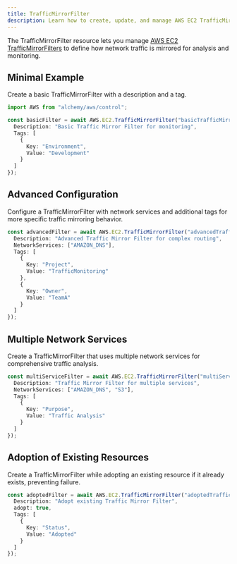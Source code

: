 ```yaml
---
title: TrafficMirrorFilter
description: Learn how to create, update, and manage AWS EC2 TrafficMirrorFilters using Alchemy Cloud Control.
---
```


The TrafficMirrorFilter resource lets you manage [AWS EC2 TrafficMirrorFilters](https://docs.aws.amazon.com/ec2/latest/userguide/) to define how network traffic is mirrored for analysis and monitoring.

## Minimal Example

Create a basic TrafficMirrorFilter with a description and a tag.

```ts
import AWS from "alchemy/aws/control";

const basicFilter = await AWS.EC2.TrafficMirrorFilter("basicTrafficMirrorFilter", {
  Description: "Basic Traffic Mirror Filter for monitoring",
  Tags: [
    {
      Key: "Environment",
      Value: "Development"
    }
  ]
});
```

## Advanced Configuration

Configure a TrafficMirrorFilter with network services and additional tags for more specific traffic mirroring behavior.

```ts
const advancedFilter = await AWS.EC2.TrafficMirrorFilter("advancedTrafficMirrorFilter", {
  Description: "Advanced Traffic Mirror Filter for complex routing",
  NetworkServices: ["AMAZON_DNS"],
  Tags: [
    {
      Key: "Project",
      Value: "TrafficMonitoring"
    },
    {
      Key: "Owner",
      Value: "TeamA"
    }
  ]
});
```

## Multiple Network Services

Create a TrafficMirrorFilter that uses multiple network services for comprehensive traffic analysis.

```ts
const multiServiceFilter = await AWS.EC2.TrafficMirrorFilter("multiServiceTrafficMirrorFilter", {
  Description: "Traffic Mirror Filter for multiple services",
  NetworkServices: ["AMAZON_DNS", "S3"],
  Tags: [
    {
      Key: "Purpose",
      Value: "Traffic Analysis"
    }
  ]
});
```

## Adoption of Existing Resources

Create a TrafficMirrorFilter while adopting an existing resource if it already exists, preventing failure.

```ts
const adoptedFilter = await AWS.EC2.TrafficMirrorFilter("adoptedTrafficMirrorFilter", {
  Description: "Adopt existing Traffic Mirror Filter",
  adopt: true,
  Tags: [
    {
      Key: "Status",
      Value: "Adopted"
    }
  ]
});
```